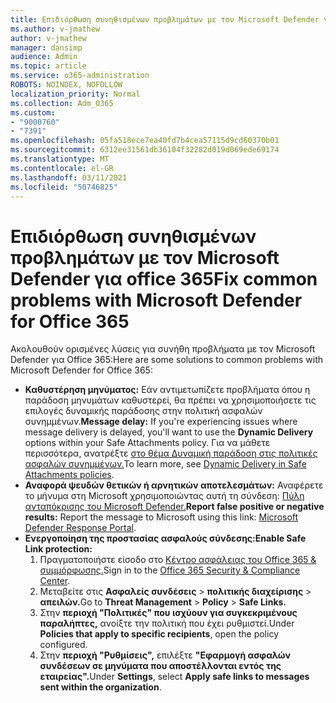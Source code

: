 ```yaml
---
title: Επιδιόρθωση συνηθισμένων προβλημάτων με τον Microsoft Defender για office 365
ms.author: v-jmathew
author: v-jmathew
manager: dansimp
audience: Admin
ms.topic: article
ms.service: o365-administration
ROBOTS: NOINDEX, NOFOLLOW
localization_priority: Normal
ms.collection: Adm_O365
ms.custom:
- "9000760"
- "7391"
ms.openlocfilehash: 05fa518ece7ea40fd7b4cea57115d9cd60370b01
ms.sourcegitcommit: 6312ee31561db36104f32282d019d069ede69174
ms.translationtype: MT
ms.contentlocale: el-GR
ms.lasthandoff: 03/11/2021
ms.locfileid: "50746825"
---
```

# <a name="fix-common-problems-with-microsoft-defender-for-office-365"></a><span data-ttu-id="0a1aa-102">Επιδιόρθωση συνηθισμένων προβλημάτων με τον Microsoft Defender για office 365</span><span class="sxs-lookup"><span data-stu-id="0a1aa-102">Fix common problems with Microsoft Defender for Office 365</span></span>

<span data-ttu-id="0a1aa-103">Ακολουθούν ορισμένες λύσεις για συνήθη προβλήματα με τον Microsoft Defender για Office 365:</span><span class="sxs-lookup"><span data-stu-id="0a1aa-103">Here are some solutions to common problems with Microsoft Defender for Office 365:</span></span>

- <span data-ttu-id="0a1aa-104">**Καθυστέρηση μηνύματος:** Εάν αντιμετωπίζετε προβλήματα όπου η παράδοση μηνυμάτων καθυστερεί, θα  πρέπει να χρησιμοποιήσετε τις επιλογές δυναμικής παράδοσης στην πολιτική ασφαλών συνημμένων.</span><span class="sxs-lookup"><span data-stu-id="0a1aa-104">**Message delay:** If you're experiencing issues where message delivery is delayed, you'll want to use the **Dynamic Delivery** options within your Safe Attachments policy.</span></span> <span data-ttu-id="0a1aa-105">Για να μάθετε περισσότερα, ανατρέξτε [στο θέμα Δυναμική παράδοση στις πολιτικές ασφαλών συνημμένων.](https://go.microsoft.com/fwlink/?linkid=2094106)</span><span class="sxs-lookup"><span data-stu-id="0a1aa-105">To learn more, see [Dynamic Delivery in Safe Attachments policies](https://go.microsoft.com/fwlink/?linkid=2094106).</span></span>
- <span data-ttu-id="0a1aa-106">**Αναφορά ψευδών θετικών ή αρνητικών αποτελεσμάτων:** Αναφέρετε το μήνυμα στη Microsoft χρησιμοποιώντας αυτή τη σύνδεση: [Πύλη ανταπόκρισης του Microsoft Defender.](https://go.microsoft.com/fwlink/?linkid=2092835)</span><span class="sxs-lookup"><span data-stu-id="0a1aa-106">**Report false positive or negative results:** Report the message to Microsoft using this link: [Microsoft Defender Response Portal](https://go.microsoft.com/fwlink/?linkid=2092835).</span></span>
- <span data-ttu-id="0a1aa-107">**Ενεργοποίηση της προστασίας ασφαλούς σύνδεσης:**</span><span class="sxs-lookup"><span data-stu-id="0a1aa-107">**Enable Safe Link protection:**</span></span>
    1. <span data-ttu-id="0a1aa-108">Πραγματοποιήστε είσοδο στο [Κέντρο ασφάλειας του Office 365 & συμμόρφωσης.](https://go.microsoft.com/fwlink/p/?linkid=2077143)</span><span class="sxs-lookup"><span data-stu-id="0a1aa-108">Sign in to the [Office 365 Security & Compliance Center](https://go.microsoft.com/fwlink/p/?linkid=2077143).</span></span>
    2. <span data-ttu-id="0a1aa-109">Μεταβείτε στις **Ασφαλείς συνδέσεις**  >  **πολιτικής διαχείρισης**  >  **απειλών.**</span><span class="sxs-lookup"><span data-stu-id="0a1aa-109">Go to **Threat Management** > **Policy** > **Safe Links.**</span></span>
    3. <span data-ttu-id="0a1aa-110">Στην **περιοχή "Πολιτικές" που ισχύουν για συγκεκριμένους παραλήπτες,** ανοίξτε την πολιτική που έχει ρυθμιστεί.</span><span class="sxs-lookup"><span data-stu-id="0a1aa-110">Under **Policies that apply to specific recipients**, open the policy configured.</span></span>
    4. <span data-ttu-id="0a1aa-111">Στην **περιοχή "Ρυθμίσεις",** επιλέξτε **"Εφαρμογή ασφαλών συνδέσεων σε μηνύματα που αποστέλλονται εντός της εταιρείας".**</span><span class="sxs-lookup"><span data-stu-id="0a1aa-111">Under **Settings**, select **Apply safe links to messages sent within the organization**.</span></span>
